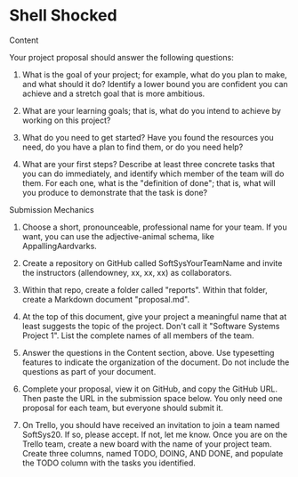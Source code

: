 # Shell Shocked



Content

Your project proposal should answer the following questions:

1) What is the goal of your project; for example, what do you plan to make, and what should it do?  Identify a lower bound you are confident you can achieve and a stretch goal that is more ambitious.

2) What are your learning goals; that is, what do you intend to achieve by working on this project?

3) What do you need to get started?  Have you found the resources you need, do you have a plan to find them, or do you need help?

4) What are your first steps?  Describe at least three concrete tasks that you can do immediately, and identify which member of the team will do them.  For each one, what is the "definition of done"; that is, what will you produce to demonstrate that the task is done?

 

Submission Mechanics

1) Choose a short, pronounceable, professional name for your team.  If you want, you can use the adjective-animal schema, like AppallingAardvarks.

2) Create a repository on GitHub called SoftSysYourTeamName and invite the instructors (allendowney, xx, xx, xx) as collaborators.

3) Within that repo, create a folder called "reports". Within that folder, create a Markdown document "proposal.md".

4) At the top of this document, give your project a meaningful name that at least suggests the topic of the project.  Don't call it "Software Systems Project 1".  List the complete names of all members of the team. 

5) Answer the questions in the Content section, above. Use typesetting features to indicate the organization of the document.  Do not include the questions as part of your document.

6) Complete your proposal, view it on GitHub, and copy the GitHub URL.  Then paste the URL in the submission space below.  You only need one proposal for each team, but everyone should submit it.

7) On Trello, you should have received an invitation to join a team named SoftSys20.  If so, please accept.  If not, let me know.  Once you are on the Trello team, create a new board with the name of your project team.  Create three columns, named TODO, DOING, AND DONE, and populate the TODO column with the tasks you identified.

